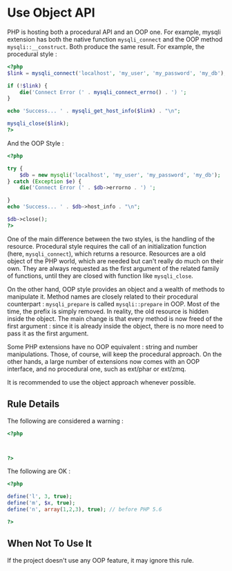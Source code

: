 <!-- Good Practices -->
# Use Object API

PHP is hosting both a procedural API and an OOP one. For example, mysqli extension has both the native function `mysqli_connect` and the OOP method `mysqli::__construct`. Both produce the same result. For example, the procedural style : 

```php
<?php
$link = mysqli_connect('localhost', 'my_user', 'my_password', 'my_db');

if (!$link) {
    die('Connect Error (' . mysqli_connect_errno() . ') ';
}

echo 'Success... ' . mysqli_get_host_info($link) . "\n";

mysqli_close($link);
?>
```
And the OOP Style : 

```php
<?php

try {
	$db = new mysqli('localhost', 'my_user', 'my_password', 'my_db');
} catch (Exception $e) {
	die('Connect Error (' . $db->errorno . ') ';

}
echo 'Success... ' . $db->host_info . "\n";

$db->close();
?>
```

One of the main difference between the two styles, is the handling of the resource. Procedural style requires the call of an initialization function (here, `mysqli_connect`), which returns a resource. Resources are a old object of the PHP world, which are needed but can't really do much on their own. They are always requested as the first argument of the related family of functions, until they are closed with function like `mysqli_close`. 

On the other hand, OOP style provides an object and a wealth of methods to manipulate it. Method names are closely related to their procedural counterpart : `mysqli_prepare` is called `mysqli::prepare` in OOP. Most of the time, the prefix is simply removed. In reality, the old resource is hidden inside the object. The main change is that every method is now freed of the first argument : since it is already inside the object, there is no more need to pass it as the first argument. 

Some PHP extensions have no OOP equivalent : string and number manipulations. Those, of course, will keep the procedural approach. On the other hands, a large number of extensions now comes with an OOP interface, and no procedural one, such as ext/phar or ext/zmq.

It is recommended to use the object approach whenever possible. 

## Rule Details

The following are considered a warning : 

```php
<?php



?>
```

The following are OK : 

```php
<?php

define('l', 3, true);
define('m', $x, true);
define('n', array(1,2,3), true); // before PHP 5.6

?>
```

## When Not To Use It
If the project doesn't use any OOP feature, it may ignore this rule.

<!--

## Further Reading

-->